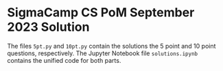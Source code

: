 # SigmaCamp CS PoM September 2023 Solution

The files `5pt.py` and `10pt.py` contain the solutions the 5 point and 10 point questions, respectively. The Jupyter Notebook file `solutions.ipynb` contains the unified code for both parts.
